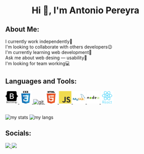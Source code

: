 <h1 align="center">Hi 👋, I'm Antonio Pereyra </h1>




<h2> About Me:</h2>
<p>I currently work independently👣<br>I'm looking to collaborate with others developers😉<br>I'm currently learning web development👾<br>Ask me about web desing — usability📩<br>I'm looking for team working💻</p>



<h2 align="left">Languages and Tools:</h2>
<p align="left"> <a href="https://getbootstrap.com" target="_blank" rel="noreferrer"> <img src="https://raw.githubusercontent.com/devicons/devicon/master/icons/bootstrap/bootstrap-plain-wordmark.svg" alt="bootstrap" width="40" height="40"/> </a>  <a href="https://www.w3schools.com/css/" target="_blank" rel="noreferrer"> <img src="https://raw.githubusercontent.com/devicons/devicon/master/icons/css3/css3-original-wordmark.svg" alt="css3" width="40" height="40"/> </a> <a href="https://git-scm.com/" target="_blank" rel="noreferrer"> <img src="https://www.vectorlogo.zone/logos/git-scm/git-scm-icon.svg" alt="git" width="40" height="40"/> </a> <a href="https://www.w3.org/html/" target="_blank" rel="noreferrer"> <img src="https://raw.githubusercontent.com/devicons/devicon/master/icons/html5/html5-original-wordmark.svg" alt="html5" width="40" height="40"/> </a>  <a href="https://developer.mozilla.org/en-US/docs/Web/JavaScript" target="_blank" rel="noreferrer"> <img src="https://raw.githubusercontent.com/devicons/devicon/master/icons/javascript/javascript-original.svg" alt="javascript" width="40" height="40"/> </a>  <a href="https://www.mysql.com/" target="_blank" rel="noreferrer"> <img src="https://raw.githubusercontent.com/devicons/devicon/master/icons/mysql/mysql-original-wordmark.svg" alt="mysql" width="40" height="40"/> </a> <a href="https://nodejs.org" target="_blank" rel="noreferrer"> <img src="https://raw.githubusercontent.com/devicons/devicon/master/icons/nodejs/nodejs-original-wordmark.svg" alt="nodejs" width="40" height="40"/> </a>  <a href="https://reactjs.org/" target="_blank" rel="noreferrer"> <img src="https://raw.githubusercontent.com/devicons/devicon/master/icons/react/react-original-wordmark.svg" alt="react" width="40" height="40"/> </a>  </p><br>




<img alt="my stats" src="https://github-readme-stats.vercel.app/api?username=antoniopereyra&theme=midnight-purple&hide_border=false&include_all_commits=false&count_private=false"/>
<img alt="my langs" src="https://github-readme-stats.vercel.app/api/top-langs/?username=antoniopereyra&theme=midnight-purple&hide_border=false&include_all_commits=false&count_private=false"/>

<h2>Socials:</h2> 
<p align="left"> <a href="https://linkedin.com/in/antonio-pereyra"/> <img src="https://img.shields.io/badge/LinkedIn-%230077B5.svg?logo=linkedin&logoColor=white"/> <a href="https://instagram.com/antoni_pereyra17"/> <img src="https://img.shields.io/badge/Instagram-%23E4405F.svg?logo=Instagram&logoColor=white"/> <p/>



